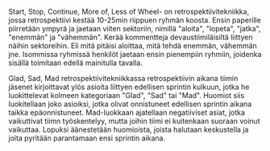 Start, Stop, Continue, More of, Less of Wheel- on retrospektiivitekniikka, jossa retrospektiivi kestää 10-25min riippuen ryhmän koosta. Ensin paperille piirretään ympyrä ja jaetaan viiten sektoriin, nimillä "aloita", "lopeta", "jatka", "enemmän" ja "vähemmän". Kerää kommentteja devaustiimiläisiltä liittyen näihin sektoreihin. Eli mitä pitäisi aloittaa, mitä tehdä enemmän, vähemmän jne. Isommissa ryhmissä henkilöt jaetaan ensin pienempiin ryhmiin, joidenka sisällä toimitaan edellä mainitulla tavalla.

Glad, Sad, Mad retrospektiivitekniikkassa retrospektiivin aikana tiimin jäsenet kirjoittavat ylös asioita liittyen edellisen sprintin kulkuun, jotka he luokittelevat kolmeen kategoriaan "Glad", "Sad" tai "Mad". Huomiot siis luokitellaan joko asioiksi, jotka olivat onnistuneet edellisen sprintin aikana taikka epäonnistuneet. Mad-luokkaan ajatellaan negatiiviset asiat, jotka vaikuttivat tiimn työskentelyy, mutta joihin tiimi ei kuitenkaan suoraan voinut vaikuttaa. Lopuksi äänestetään huomioista, joista halutaan keskustella ja joita pyritään parantamaan ensi sprintin aikana.
